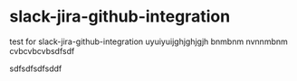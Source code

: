 # slack-jira-github-integration
test for slack-jira-github-integration
uyuiyuijghjghjgjh
bnmbnm
nvnnmbnm
cvbcvbcvbsdfsdf



sdfsdfsdfsddf
